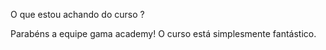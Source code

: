 O que estou achando do curso ?

Parabéns a equipe gama academy! O curso está simplesmente fantástico.
